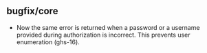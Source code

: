 ## bugfix/core

* Now the same error is returned when a password or a username provided
  during authorization is incorrect. This prevents user enumeration (ghs-16).
